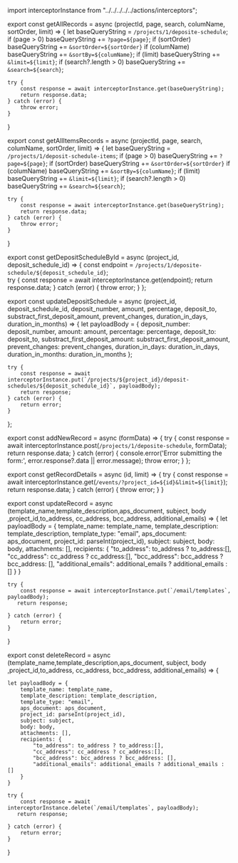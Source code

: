 import interceptorInstance from "../../../../../actions/interceptors";

export const getAllRecords = async (projectId, page, search, columName, sortOrder, limit) => {
    let baseQueryString = `/projects/1/deposite-schedule`;
    if (page > 0) baseQueryString += `?page=${page}`;
    if (sortOrder) baseQueryString += `&sortOrder=${sortOrder}`
    if (columName) baseQueryString += `&sortBy=${columName}`;
    if (limit) baseQueryString += `&limit=${limit}`;
    if (search?.length > 0) baseQueryString += `&search=${search}`;
    
    try {
        const response = await interceptorInstance.get(baseQueryString);
        return response.data;
    } catch (error) {
        throw error;
    }
}

export const getAllItemsRecords = async (projectId, page, search, columName, sortOrder, limit) => {
    let baseQueryString = `/projects/1/deposit-schedule-items`;
    if (page > 0) baseQueryString += `?page=${page}`;
    if (sortOrder) baseQueryString += `&sortOrder=${sortOrder}`
    if (columName) baseQueryString += `&sortBy=${columName}`;
    if (limit) baseQueryString += `&limit=${limit}`;
    if (search?.length > 0) baseQueryString += `&search=${search}`;
    
    try {
        const response = await interceptorInstance.get(baseQueryString);
        return response.data;
    } catch (error) {
        throw error;
    }
}

export const getDepositScheduleById = async (project_id, deposit_schedule_id) => {
    const endpoint = `/projects/1/deposite-schedule/${deposit_schedule_id}`;  
    try {
        const response = await interceptorInstance.get(endpoint);
        return response.data;
    } catch (error) {
        throw error;
    }
};

export const updateDepositSchedule = async (project_id, deposit_schedule_id, deposit_number, amount, percentage, deposit_to, substract_first_deposit_amount, prevent_changes, duration_in_days, duration_in_months) => {
    let payloadBody = {
        deposit_number: deposit_number,
        amount: amount,
        percentage: percentage,
        deposit_to: deposit_to,
        substract_first_deposit_amount: substract_first_deposit_amount,
        prevent_changes: prevent_changes,
        duration_in_days: duration_in_days,
        duration_in_months: duration_in_months
    };

    try {
        const response = await interceptorInstance.put(`/projects/${project_id}/deposit-schedules/${deposit_schedule_id}`, payloadBody);
        return response;
    } catch (error) {
        return error;
    }
};

export const addNewRecord = async (formData) => {
  try {
    const response = await interceptorInstance.post(`/projects/1/deposite-schedule`, formData);
    return response.data;
  } catch (error) {
    console.error('Error submitting the form:', error.response?.data || error.message);
    throw error;
  }
};

export const getRecordDetails = async (id, limit) => {
    try {
        const response = await interceptorInstance.get(`/events/?project_id=${id}&limit=${limit}`);
        return response.data;
    } catch (error) {
        throw error;
    }
}

export const updateRecord = async (template_name,template_description,aps_document, subject, body ,project_id,to_address, cc_address, bcc_address, additional_emails) => {
    let payloadBody = {
        template_name: template_name,
        template_description: template_description,
        template_type: "email",
        aps_document: aps_document,
        project_id: parseInt(project_id),
        subject: subject,
        body: body,
        attachments: [],
        recipients: {
            "to_address": to_address ? to_address:[],
            "cc_address": cc_address ? cc_address:[],
            "bcc_address": bcc_address ? bcc_address: [],
            "additional_emails": additional_emails ? additional_emails : []
        }
    }

    try {
        const response = await interceptorInstance.put(`/email/templates`, payloadBody);
       return response;

    } catch (error) {
        return error;
    }
}


export const deleteRecord = async (template_name,template_description,aps_document, subject, body ,project_id,to_address, cc_address, bcc_address, additional_emails) => {

    let payloadBody = {
        template_name: template_name,
        template_description: template_description,
        template_type: "email",
        aps_document: aps_document,
        project_id: parseInt(project_id),
        subject: subject,
        body: body,
        attachments: [],
        recipients: {
            "to_address": to_address ? to_address:[],
            "cc_address": cc_address ? cc_address:[],
            "bcc_address": bcc_address ? bcc_address: [],
            "additional_emails": additional_emails ? additional_emails : []
        }
    }
   
    try {
        const response = await interceptorInstance.delete(`/email/templates`, payloadBody);
       return response;

    } catch (error) {
        return error;
    }
}
